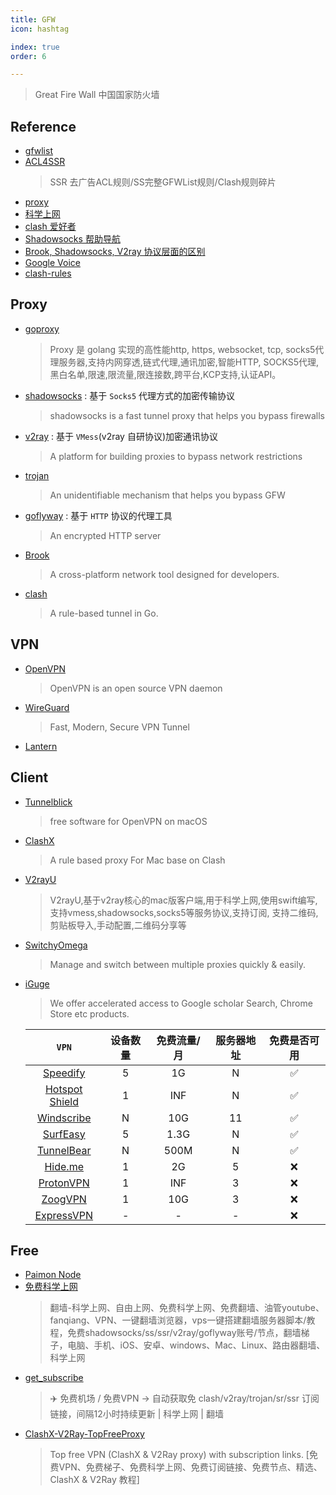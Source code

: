 ```yaml
---
title: GFW
icon: hashtag

index: true
order: 6

---
```


<!-- more -->

> Great Fire Wall 中国国家防火墙

## Reference

- [gfwlist](https://github.com/gfwlist/gfwlist)
- [ACL4SSR](https://github.com/ACL4SSR/ACL4SSR/tree/master)
    > SSR 去广告ACL规则/SS完整GFWList规则/Clash规则碎片
- [proxy](https://github.com/githubvpn007/proxy)
- [科学上网](https://github.com/haoel/haoel.github.io)
- [clash 爱好者](https://clashios.com/)
- [Shadowsocks 帮助导航](https://github.com/ShadowsocksHelp/shadowsockshelp.github.io)
- [Brook, Shadowsocks, V2ray 协议层面的区别](https://talks.txthinking.com/slides/brook-ss-v2ray.slide)
- [Google Voice](https://github.com/ssnhd/googlevoice)
- [clash-rules](https://github.com/Loyalsoldier/clash-rules)
    
## Proxy
    
- [goproxy](https://github.com/snail007/goproxy)
    > Proxy 是 golang 实现的高性能http, https, websocket, tcp, socks5代理服务器,支持内网穿透,链式代理,通讯加密,智能HTTP, SOCKS5代理,黑白名单,限速,限流量,限连接数,跨平台,KCP支持,认证API。
- [shadowsocks](https://github.com/shadowsocks) : 基于 `Socks5` 代理方式的加密传输协议
    > shadowsocks is a fast tunnel proxy that helps you bypass firewalls
- [v2ray](https://github.com/v2fly/v2ray-core) : 基于 `VMess`(v2ray 自研协议)加密通讯协议
    > A platform for building proxies to bypass network restrictions
- [trojan](https://github.com/trojan-gfw/trojan)
    > An unidentifiable mechanism that helps you bypass GFW
- [goflyway](https://github.com/coyove/goflyway) : 基于 `HTTP` 协议的代理工具
    > An encrypted HTTP server
- [Brook](https://github.com/txthinking/brook)
    > A cross-platform network tool designed for developers.
- [clash](https://github.com/Dreamacro/clash)
    > A rule-based tunnel in Go.
    
## VPN

- [OpenVPN](https://github.com/OpenVPN/openvpn)
    > OpenVPN is an open source VPN daemon
- [WireGuard](https://www.wireguard.com/)
    > Fast, Modern, Secure VPN Tunnel
- [Lantern](https://github.com/getlantern/lantern)

## Client

- [Tunnelblick](https://github.com/Tunnelblick/Tunnelblick)
    > free software for OpenVPN on macOS
- [ClashX](https://github.com/yichengchen/clashX)
    > A rule based proxy For Mac base on Clash
- [V2rayU](https://github.com/yanue/V2rayU)
    > V2rayU,基于v2ray核心的mac版客户端,用于科学上网,使用swift编写,支持vmess,shadowsocks,socks5等服务协议,支持订阅, 支持二维码,剪贴板导入,手动配置,二维码分享等
- [SwitchyOmega](https://github.com/FelisCatus/SwitchyOmega)
    > Manage and switch between multiple proxies quickly & easily.
- [iGuge](https://microsoftedge.microsoft.com/addons/detail/iguge/mchibleoefileemjfghfejaggonplmmg)
    > We offer accelerated access to Google scholar Search, Chrome Store etc products.

  | `VPN` | 设备数量 | 免费流量/月 | 服务器地址 | 免费是否可用
  | :-: | :-: | :-: | :-: | :-: 
  | [Speedify](http://speedify.com/)                  | 5 | 1G    | N  | ✅ 
  | [Hotspot Shield](https://www.hotspotshield.com/)  | 1 | INF   | N  | ✅ 
  | [Windscribe](https://windscribe.com/)             | N | 10G   | 11 | ✅  
  | [SurfEasy](https://www.surfeasy.com/)             | 5 | 1.3G  | N  | ✅ 
  | [TunnelBear](https://www.tunnelbear.com/)         | N | 500M  | N  | ✅ 
  | [Hide.me](https://hide.me)                        | 1 | 2G    | 5  | ❌
  | [ProtonVPN](https://protonvpn.com)                | 1 | INF   | 3  | ❌  
  | [ZoogVPN](https://zoogvpn.com/)                   | 1 | 10G   | 3  | ❌ 
  | [ExpressVPN](https://www.expressvpn.com/)         | - | -     | -  | ❌
  
## Free

- [Paimon Node](https://pmsub.me/)
- [免费科学上网](https://github.com/Alvin9999/new-pac)
    > 翻墙-科学上网、自由上网、免费科学上网、免费翻墙、油管youtube、fanqiang、VPN、一键翻墙浏览器，vps一键搭建翻墙服务器脚本/教程，免费shadowsocks/ss/ssr/v2ray/goflyway账号/节点，翻墙梯子，电脑、手机、iOS、安卓、windows、Mac、Linux、路由器翻墙、科学上网
- [get_subscribe](https://github.com/ermaozi/get_subscribe)
    > ✈️ 免费机场 / 免费VPN -> 自动获取免 clash/v2ray/trojan/sr/ssr 订阅链接，间隔12小时持续更新 | 科学上网 | 翻墙
- [ClashX-V2Ray-TopFreeProxy](https://github.com/WilliamStar007/ClashX-V2Ray-TopFreeProxy)
    > Top free VPN (ClashX & V2Ray proxy) with subscription links. [免费VPN、免费梯子、免费科学上网、免费订阅链接、免费节点、精选、ClashX & V2Ray 教程]